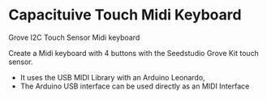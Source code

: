 # Capacituive Touch Midi Keyboard
Grove I2C Touch Sensor Midi keyboard

Create a Midi keyboard with 4 buttons with the Seedstudio Grove Kit touch sensor.
* It uses the USB MIDI Library with an Arduino Leonardo,
* The Arduino USB interface can be used directly as an MIDI Interface
